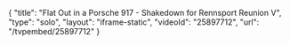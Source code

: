 {
    "title": "Flat Out in a Porsche 917 - Shakedown for Rennsport Reunion V",
    "type": "solo",
    "layout": "iframe-static",
    "videoId": "25897712",
    "url": "\/tvpembed\/25897712"
}